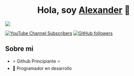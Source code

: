 <div align="center">
<h1 align="center">Hola, soy <a href="https://youtube.com/@alexanderromeroramirez">Alexander</a> 👋</h1>
</div>
<img src="[https://content.wepik.com/statics/258024056/preview-page0.jpg](https://content.wepik.com/statics/258024040/preview-page0.jpg)">

[![YouTube Channel Subscribers](https://img.shields.io/youtube/channel/subscribers/UCniracvyoT-mYEJE4Nr7g3A?style=social)](https://youtube.com/@ALEXANDERROMERORAMIREZ)
[![GitHub followers](https://img.shields.io/github/followers/AlexR2006?style=social)](https://github.com/AlexR2006)

## Sobre mi

- ⭐ Github Principiante ⭐ 
- 📲 Programador en desarrollo
<br>

